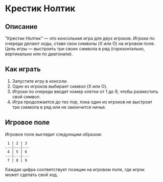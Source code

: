 # Крестик Нолтик

## Описание

"Крестик Нолтик" — это консольная игра для двух игроков. Игроки по очереди делают ходы, ставя свои символы (X или O) на игровом поле. Цель игры — выстроить три своих символа в ряд (горизонтально, вертикально или по диагонали).

## Как играть

1. Запустите игру в консоли.
2. Один из игроков выбирает символ (X или O).
3. Игроки по очереди вводят номер клетки от 1 до 9, чтобы разместить свой символ.
4. Игра продолжается до тех пор, пока один из игроков не выстроит три символа в ряд или не закончится ничья.

## Игровое поле

Игровое поле выглядит следующим образом:

```
 1 | 2 | 3
---|---|---
 4 | 5 | 6
---|---|---
 7 | 8 | 9
```

Каждая цифра соответствует позиции на игровом поле, где игрок может сделать свой ход.

